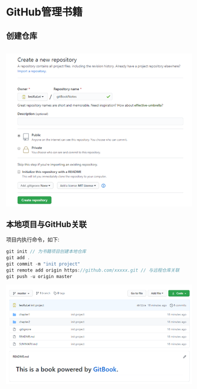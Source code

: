 <!--
 * @Author: xulei
 * @Date: 2020-07-26 15:47:23
 * @LastEditors: xulei
 * @LastEditTime: 2020-07-26 17:54:19
 * @FilePath: \gitBook\manageRelease\githubManageBook.md
--> 
# GitHub管理书籍


## 创建仓库
&emsp;&emsp;![gitCreateRepo](/imgs/gitCreateRepo.png)


## 本地项目与GitHub关联
项目内执行命令，如下:

```js
git init // 为书籍项目创建本地仓库
git add .
git commit -m "init project"
git remote add origin https://github.com/xxxxx.git // 与远程仓库关联
git push -u origin master
```
![githubProjectRepo](/imgs/githubProjectRepo.png)